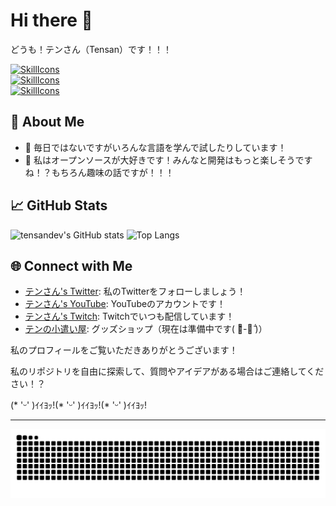 # Hi there 👋
どうも！テンさん（Tensan）です！！！

[![SkillIcons](https://skillicons.dev/icons?i=docker,kubernetes,redhat,linux,unreal,vscode)](https://skillicons.dev)<br/>
[![SkillIcons](https://skillicons.dev/icons?i=php,php,php,php,php,php,php)](https://skillicons.dev)<br/>
[![SkillIcons](https://skillicons.dev/icons?i=raspberrypi,raspberrypi,raspberrypi,raspberrypi,raspberrypi,raspberrypi,raspberrypi)](https://skillicons.dev)<br/>

## 🚀 About Me

- 🌱 毎日ではないですがいろんな言語を学んで試したりしています！
- 👯 私はオープンソースが大好きです！みんなと開発はもっと楽しそうですね！？もちろん趣味の話ですが！！！

## 📈 GitHub Stats

![tensandev's GitHub stats](https://github-readme-stats.vercel.app/api?username=tensandev&theme=blueberry&count_private=true&hide_border=true&line_height=20)
![Top Langs](https://github-readme-stats.vercel.app/api/top-langs/?username=tensandev&layout=compact&theme=blueberry&count_private=true&hide_border=true)

## 🌐 Connect with Me

- [テンさん's Twitter](https://twitter.com/tensandev): 私のTwitterをフォローしましょう！
- [テンさん's YouTube](https://www.youtube.com/@tensandev): YouTubeのアカウントです！
- [テンさん's Twitch](https://twitch.tv/tensandev): Twitchでいつも配信しています！
- [テンの小遣い屋](https://shop.tensandev.app): グッズショップ（現在は準備中です( ･᷅-･᷄ )）

私のプロフィールをご覧いただきありがとうございます！

私のリポジトリを自由に探索して、質問やアイデアがある場合はご連絡してください！？

(* 'ᵕ' )ｲｲﾖｯ!(* 'ᵕ' )ｲｲﾖｯ!(* 'ᵕ' )ｲｲﾖｯ!

---
<picture>
  <source media="(prefers-color-scheme: dark)" srcset="https://raw.githubusercontent.com/tensandev/tensandev/output/github-contribution-grid-snake-dark.svg">
  <source media="(prefers-color-scheme: light)" srcset="https://raw.githubusercontent.com/tensandev/tensandev/output/github-contribution-grid-snake.svg">
  <img alt="github contribution grid snake animation" src="https://raw.githubusercontent.com/tensandev/tensandev/output/github-contribution-grid-snake.svg">
</picture>
